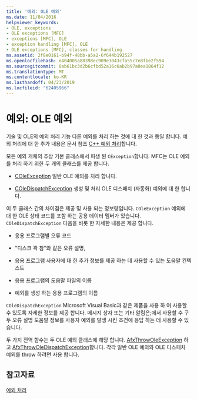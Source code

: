 ```yaml
---
title: '예외: OLE 예외'
ms.date: 11/04/2016
helpviewer_keywords:
- OLE, exceptions
- OLE exceptions [MFC]
- exceptions [MFC], OLE
- exception handling [MFC], OLE
- OLE exceptions [MFC], classes for handling
ms.assetid: 2f8e0161-b94f-48bb-a5a2-6f644b192527
ms.openlocfilehash: e404005a88398ec909e3043cfa55c7e8fbe2f594
ms.sourcegitcommit: 0ab61bc3d2b6cfbd52a16c6ab2b97a8ea1864f12
ms.translationtype: MT
ms.contentlocale: ko-KR
ms.lasthandoff: 04/23/2019
ms.locfileid: "62405966"
---
```

# <a name="exceptions-ole-exceptions"></a>예외: OLE 예외

기술 및 OLE의 예외 처리 기능 다른 예외를 처리 하는 것에 대 한 것과 동일 합니다. 예외 처리에 대 한 추가 내용은 문서 참조 [ C++ 예외 처리](../cpp/cpp-exception-handling.md)합니다.

모든 예외 개체의 추상 기본 클래스에서 파생 된 `CException`합니다. MFC는 OLE 예외를 처리 하기 위한 두 개의 클래스를 제공 합니다.

- [COleException](../mfc/reference/coleexception-class.md) 일반 OLE 예외를 처리 합니다.

- [COleDispatchException](../mfc/reference/coledispatchexception-class.md) 생성 및 처리 OLE 디스패치 (자동화) 예외에 대 한 합니다.

이 두 클래스 간의 차이점은 제공 및 사용 되는 정보량입니다. `COleException` 예외에 대 한 OLE 상태 코드를 포함 하는 공용 데이터 멤버가 있습니다. `COleDispatchException` 다음을 비롯 한 자세한 내용은 제공 합니다.

- 응용 프로그램별 오류 코드

- "디스크 꽉 참"와 같은 오류 설명,

- 응용 프로그램 사용자에 대 한 추가 정보를 제공 하는 데 사용할 수 있는 도움말 컨텍스트

- 응용 프로그램의 도움말 파일의 이름

- 예외를 생성 하는 응용 프로그램의 이름

`COleDispatchException` Microsoft Visual Basic과 같은 제품을 사용 하 여 사용할 수 있도록 자세한 정보를 제공 합니다. 메시지 상자 또는 기타 알림은;에서 사용할 수 구두 오류 설명 도움말 정보를 사용자 예외를 발생 시킨 조건에 응답 하는 데 사용할 수 있습니다.

두 가지 전역 함수는 두 OLE 예외 클래스에 해당 합니다. [AfxThrowOleException](../mfc/reference/exception-processing.md#afxthrowoleexception) 하 고 [AfxThrowOleDispatchException](../mfc/reference/exception-processing.md#afxthrowoledispatchexception)합니다. 각각 일반 OLE 예외와 OLE 디스패치 예외를 throw 하려면 사용 합니다.

## <a name="see-also"></a>참고자료

[예외 처리](../mfc/exception-handling-in-mfc.md)
